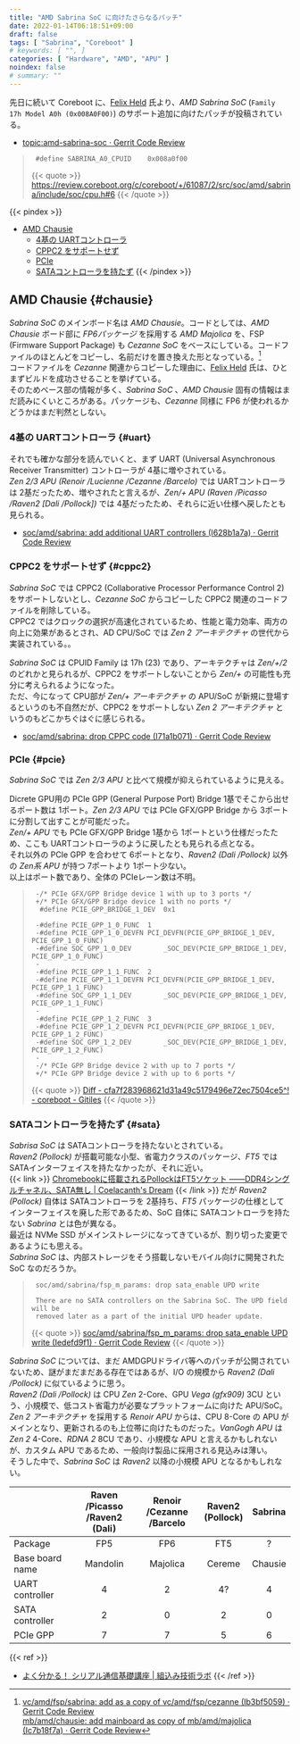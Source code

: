 ```yaml
---
title: "AMD Sabrina SoC に向けたさらなるパッチ"
date: 2022-01-14T06:18:51+09:00
draft: false
tags: [ "Sabrina", "Coreboot" ]
# keywords: [ "", ]
categories: [ "Hardware", "AMD", "APU" ]
noindex: false
# summary: ""
---
```


先日に続いて Coreboot に、[Felix Held](https://github.com/felixheld) 氏より、*AMD Sabrina SoC* (`Family 17h Model A0h (0x008A0F00)`) のサポート追加に向けたパッチが投稿されている。  

 * [topic:amd-sabrina-soc · Gerrit Code Review](https://review.coreboot.org/q/topic:amd-sabrina-soc)
 > 		#define SABRINA_A0_CPUID	0x008a0f00
 >
 > {{< quote >}} <https://review.coreboot.org/c/coreboot/+/61087/2/src/soc/amd/sabrina/include/soc/cpu.h#6> {{< /quote >}}

{{< pindex >}}
 * [AMD Chausie](#chausie)
    * [4基の UARTコントローラ](#uart)
    * [CPPC2 をサポートせず](#cppc2)
    * [PCIe](#pcie)
    * [SATAコントローラを持たず](#sata)
{{< /pindex >}}

## AMD Chausie {#chausie}

*Sabrina SoC* のメインボード名は *AMD Chausie*。コードとしては、*AMD Chausie* ボード部に *FP6パッケージ* を採用する *AMD Majolica* を、FSP (Firmware Support Package) も *Cezanne SoC* をベースにしている。コードファイルのほとんどをコピーし、名前だけを置き換えた形となっている。[^copy-from]  
コードファイルを *Cezanne* 関連からコピーした理由に、[Felix Held](https://github.com/felixheld) 氏は、ひとまずビルドを成功させることを挙げている。  
そのためベース部の情報が多く、*Sabrina SoC* 、*AMD Chausie* 固有の情報はまだ読みにくいところがある。パッケージも、*Cezanne* 同様に FP6 が使われるかどうかはまだ判然としない。  

[^copy-from]: [vc/amd/fsp/sabrina: add as a copy of vc/amd/fsp/cezanne (Ib3bf5059) · Gerrit Code Review](https://review.coreboot.org/c/coreboot/+/61076) <br> [mb/amd/chausie: add mainboard as copy of mb/amd/majolica (Ic7b18f7a) · Gerrit Code Review](https://review.coreboot.org/c/coreboot/+/61079/3)

### 4基の UARTコントローラ {#uart}
それでも確かな部分を読んでいくと、まず UART (Universal Asynchronous Receiver Transmitter) コントローラが 4基に増やされている。  
*Zen 2/3 APU (Renoir /Lucienne /Cezanne /Barcelo)* では UARTコントローラは 2基だったため、増やされたと言えるが、*Zen/+ APU (Raven /Picasso /Raven2 [Dali /Pollock])* では 4基だったため、それらに近い仕様へ戻したとも見られる。  

* [soc/amd/sabrina: add additional UART controllers (I628b1a7a) · Gerrit Code Review](https://review.coreboot.org/c/coreboot/+/61086/3)

### CPPC2 をサポートせず {#cppc2}
*Sabrina SoC* では CPPC2 (Collaborative Processor Performance Control 2) をサポートしないとし、*Cezanne SoC* からコピーした CPPC2 関連のコードファイルを削除している。  
CPPC2 ではクロックの選択が高速化されているため、性能と電力効率、両方の向上に効果があるとされ、AD CPU/SoC では *Zen 2 アーキテクチャ* の世代から実装されている。。  

*Sabrina SoC* は CPUID Family は 17h (23) であり、アーキテクチャは *Zen/+/2* のどれかと見られるが、CPPC2 をサポートしないことから *Zen/+* の可能性も充分に考えられるようになった。  
ただ、今になって CPU部が *Zen/+ アーキテクチャ* の APU/SoC が新規に登場するというのも不自然だが、CPPC2 をサポートしない *Zen 2 アーキテクチャ* というのもどこかちぐはぐに感じられる。  

 * [soc/amd/sabrina: drop CPPC code (I71a1b071) · Gerrit Code Review](https://review.coreboot.org/c/coreboot/+/61096)

### PCIe {#pcie}
*Sabrina SoC* では *Zen 2/3 APU* と比べて規模が抑えられているように見える。  

Dicrete GPU用の PCIe GPP (General Purpose Port) Bridge 1基でそこから出せるポート数は 1ポート。*Zen 2/3 APU* では PCIe GFX/GPP Bridge から 3ポートに分割して出すことが可能だった。  
*Zen/+ APU* でも PCIe GFX/GPP Bridge 1基から 1ポートという仕様だったため、ここも UARTコントローラのように戻したとも見られる点となる。  
それ以外の PCIe GPP を合わせて 6ポートとなり、*Raven2 (Dali /Pollock)* 以外の *Zen系 APU* が持つ 7ポートより 1ポート少ない。  
以上はポート数であり、全体の PCIeレーン数は不明。  

 > 		-/* PCIe GFX/GPP Bridge device 1 with up to 3 ports */
 > 		+/* PCIe GFX/GPP Bridge device 1 with no ports */
 > 		 #define PCIE_GPP_BRIDGE_1_DEV	0x1
 > 		 
 > 		-#define PCIE_GPP_1_0_FUNC	1
 > 		-#define PCIE_GPP_1_0_DEVFN	PCI_DEVFN(PCIE_GPP_BRIDGE_1_DEV, PCIE_GPP_1_0_FUNC)
 > 		-#define SOC_GPP_1_0_DEV		_SOC_DEV(PCIE_GPP_BRIDGE_1_DEV, PCIE_GPP_1_0_FUNC)
 > 		-
 > 		-#define PCIE_GPP_1_1_FUNC	2
 > 		-#define PCIE_GPP_1_1_DEVFN	PCI_DEVFN(PCIE_GPP_BRIDGE_1_DEV, PCIE_GPP_1_1_FUNC)
 > 		-#define SOC_GPP_1_1_DEV		_SOC_DEV(PCIE_GPP_BRIDGE_1_DEV, PCIE_GPP_1_1_FUNC)
 > 		-
 > 		-#define PCIE_GPP_1_2_FUNC	3
 > 		-#define PCIE_GPP_1_2_DEVFN	PCI_DEVFN(PCIE_GPP_BRIDGE_1_DEV, PCIE_GPP_1_2_FUNC)
 > 		-#define SOC_GPP_1_2_DEV		_SOC_DEV(PCIE_GPP_BRIDGE_1_DEV, PCIE_GPP_1_2_FUNC)
 > 		-
 > 		-/* PCIe GPP Bridge device 2 with up to 7 ports */
 > 		+/* PCIe GPP Bridge device 2 with up to 6 ports */
 >
 > {{< quote >}} [Diff - cfa7f283968621d31a49c5179496e72ec7504ce5^! - coreboot - Gitiles](https://review.coreboot.org/plugins/gitiles/coreboot/+/cfa7f283968621d31a49c5179496e72ec7504ce5%5E%21/#F0) {{< /quote >}}

### SATAコントローラを持たず {#sata}
*Sabrisa SoC* は SATAコントローラを持たないとされている。  
*Raven2 (Pollock)* が搭載可能な小型、省電力クラスのパッケージ、*FT5* では SATAインターフェイスを持たなかったが、それに近い。  
{{< link >}} [Chromebookに搭載されるPollockはFT5ソケット ――DDR4シングルチャネル、SATA無し | Coelacanth's Dream](/posts/2020/02/12/amd-pollock-ft5/) {{< /link >}}
だが *Raven2 (Pollock)* 自体は SATAコントローラを 2基持ち、*FT5* パッケージの仕様としてインターフェイスを廃した形であるため、SoC 自体に SATAコントローラを持たない *Sabrina* とは色が異なる。  
最近は NVMe SSD がメインストレージになってきているが、割り切った変更であるようにも思える。  
*Sabrina SoC* は、内部ストレージをそう搭載しないモバイル向けに開発された SoC なのだろうか。  

 > 		soc/amd/sabrina/fsp_m_params: drop sata_enable UPD write
 > 		
 > 		There are no SATA controllers on the Sabrina SoC. The UPD field will be
 > 		removed later as a part of the initial UPD header update.
 >
 > {{< quote >}} [soc/amd/sabrina/fsp_m_params: drop sata_enable UPD write (Iedefd9f1) · Gerrit Code Review](https://review.coreboot.org/c/coreboot/+/61091/3) {{< /quote >}}

*Sabrina SoC* については、まだ AMDGPUドライバ等へのパッチが公開されていないため、謎がまだまだある存在ではあるが、I/O の規模から *Raven2 (Dali /Pollock)* に似ているように思う。  
*Raven2 (Dali /Pollock)* は CPU *Zen* 2-Core、GPU *Vega (gfx909)* 3CU という、小規模で、低コスト省電力が必要なプラットフォームに向けた APU/SoC。  
*Zen 2 アーキテクチャ* を採用する *Renoir APU* からは、CPU 8-Core の APU がメインとなり、更新されるのも上位帯に向けたものだった。*VanGogh APU* は *Zen 2* 4-Core、*RDNA 2* 8CU であり、小規模な APU と言えるかもしれないが、カスタム APU であるため、一般向け製品に採用される見込みは薄い。  
そうした中で、*Sabrina SoC* は *Raven2* 以降の小規模 APU となるかもしれない。  

| | Raven /Picasso<br>/Raven2 (Dali) | Renoir /Cezanne<br>/Barcelo | Raven2<br>(Pollock) | Sabrina |
| :-- | :--: | :--: | :--: | :--: |
| Package | FP5 | FP6 | FT5 | ? |
| Base board name | Mandolin | Majolica | Cereme | Chausie |
| UART controller | 4 | 2 | 4? | 4 |
| SATA controller | 2 | 0 | 2 | 0 |
| PCIe GPP | 7 | 7 | 5 | 6 |

{{< ref >}}
 * [よく分かる！ シリアル通信基礎講座 | 組込み技術ラボ](https://emb.macnica.co.jp/articles/8191/)
{{< /ref >}}
